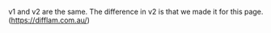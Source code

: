 v1 and v2 are the same. The difference in v2 is that we made it for this page. (https://difflam.com.au/)
